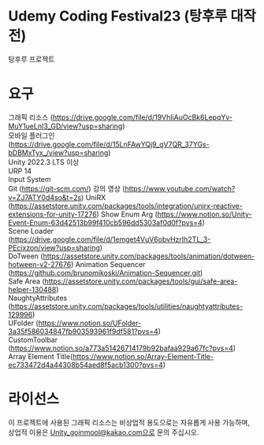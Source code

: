 # Udemy Coding Festival23 (탕후루 대작전)
탕후루 프로젝트

# 요구  
그래픽 리소스 (https://drive.google.com/file/d/19VhIiAuOcBk6LepqYv-MuY1ueLnI3_GD/view?usp=sharing)  
모바일 플러그인 (https://drive.google.com/file/d/15LnFAwYQj9_qV7QR_37YGs-bDBMxTyx_/view?usp=sharing)  
Unity 2022.3 LTS 이상  
URP 14  
Input System  
Git (https://git-scm.com/) 강의 영상 (https://www.youtube.com/watch?v=ZJ7ATY0d4so&t=2s)
UniRX (https://assetstore.unity.com/packages/tools/integration/unirx-reactive-extensions-for-unity-17276)
Show Enum Arg (https://www.notion.so/Unity-Event-Enum-63d42513b99f410cb596dd5303af0d0f?pvs=4)  
Scene Loader (https://drive.google.com/file/d/1emget4VuV6obvHzrIh2TL_3-PEcixzon/view?usp=sharing)  
DoTween (https://assetstore.unity.com/packages/tools/animation/dotween-hotween-v2-27676)
Animation Sequencer (https://github.com/brunomikoski/Animation-Sequencer.git)  
Safe Area (https://assetstore.unity.com/packages/tools/gui/safe-area-helper-130488)  
NaughtyAttributes (https://assetstore.unity.com/packages/tools/utilities/naughtyattributes-129996)  
UFolder (https://www.notion.so/UFolder-3a35f586034847fb903593961f9df581?pvs=4)  
CustomToolbar (https://www.notion.so/a773a51426714179b92bafaa929a67fc?pvs=4)  
Array Element Title(https://www.notion.so/Array-Element-Title-ec733472d4a44308b54aed8f5acb1300?pvs=4)  

# 라이선스
이 프로젝트에 사용된 그래픽 리소스는 비상업적 용도으로는 자유롭게 사용 가능하며,  
상업적 이용은 Unity_goinmool@kakao.com으로 문의 주십시오.
